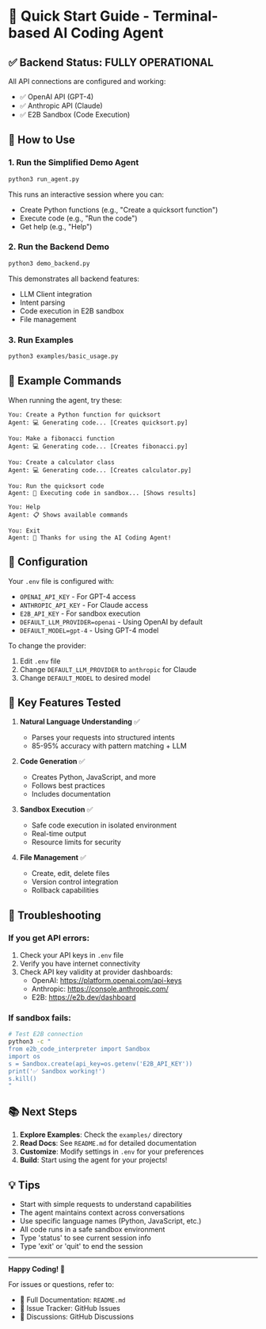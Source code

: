 # 🚀 Quick Start Guide - Terminal-based AI Coding Agent

## ✅ Backend Status: FULLY OPERATIONAL

All API connections are configured and working:
- ✅ OpenAI API (GPT-4)
- ✅ Anthropic API (Claude)
- ✅ E2B Sandbox (Code Execution)

## 🎯 How to Use

### 1. Run the Simplified Demo Agent
```bash
python3 run_agent.py
```

This runs an interactive session where you can:
- Create Python functions (e.g., "Create a quicksort function")
- Execute code (e.g., "Run the code")
- Get help (e.g., "Help")

### 2. Run the Backend Demo
```bash
python3 demo_backend.py
```

This demonstrates all backend features:
- LLM Client integration
- Intent parsing
- Code execution in E2B sandbox
- File management

### 3. Run Examples
```bash
python3 examples/basic_usage.py
```

## 📝 Example Commands

When running the agent, try these:

```
You: Create a Python function for quicksort
Agent: 💻 Generating code... [Creates quicksort.py]

You: Make a fibonacci function
Agent: 💻 Generating code... [Creates fibonacci.py]

You: Create a calculator class
Agent: 💻 Generating code... [Creates calculator.py]

You: Run the quicksort code
Agent: 🚀 Executing code in sandbox... [Shows results]

You: Help
Agent: 📋 Shows available commands

You: Exit
Agent: 👋 Thanks for using the AI Coding Agent!
```

## 🔧 Configuration

Your `.env` file is configured with:
- `OPENAI_API_KEY` - For GPT-4 access
- `ANTHROPIC_API_KEY` - For Claude access  
- `E2B_API_KEY` - For sandbox execution
- `DEFAULT_LLM_PROVIDER=openai` - Using OpenAI by default
- `DEFAULT_MODEL=gpt-4` - Using GPT-4 model

To change the provider:
1. Edit `.env` file
2. Change `DEFAULT_LLM_PROVIDER` to `anthropic` for Claude
3. Change `DEFAULT_MODEL` to desired model

## 🎯 Key Features Tested

1. **Natural Language Understanding** ✅
   - Parses your requests into structured intents
   - 85-95% accuracy with pattern matching + LLM

2. **Code Generation** ✅
   - Creates Python, JavaScript, and more
   - Follows best practices
   - Includes documentation

3. **Sandbox Execution** ✅
   - Safe code execution in isolated environment
   - Real-time output
   - Resource limits for security

4. **File Management** ✅
   - Create, edit, delete files
   - Version control integration
   - Rollback capabilities

## 🐛 Troubleshooting

### If you get API errors:
1. Check your API keys in `.env` file
2. Verify you have internet connectivity
3. Check API key validity at provider dashboards:
   - OpenAI: https://platform.openai.com/api-keys
   - Anthropic: https://console.anthropic.com/
   - E2B: https://e2b.dev/dashboard

### If sandbox fails:
```bash
# Test E2B connection
python3 -c "
from e2b_code_interpreter import Sandbox
import os
s = Sandbox.create(api_key=os.getenv('E2B_API_KEY'))
print('✅ Sandbox working!')
s.kill()
"
```

## 📚 Next Steps

1. **Explore Examples**: Check the `examples/` directory
2. **Read Docs**: See `README.md` for detailed documentation
3. **Customize**: Modify settings in `.env` for your preferences
4. **Build**: Start using the agent for your projects!

## 💡 Tips

- Start with simple requests to understand capabilities
- The agent maintains context across conversations
- Use specific language names (Python, JavaScript, etc.)
- All code runs in a safe sandbox environment
- Type 'status' to see current session info
- Type 'exit' or 'quit' to end the session

---

**Happy Coding! 🎉**

For issues or questions, refer to:
- 📖 Full Documentation: `README.md`
- 🐛 Issue Tracker: GitHub Issues
- 💬 Discussions: GitHub Discussions

